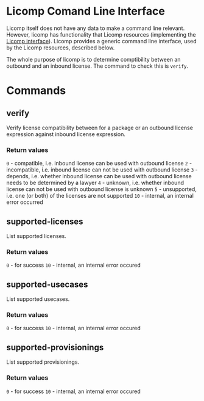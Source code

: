 # Licomp Comand Line Interface

Licomp itself does not have any data to make a command line relevant. However, licomp has functionality that Licomp resources (implementing the [Licomp interface](https://github.com/hesa/licomp/blob/main/docs/python-api.md)). Licomp provides a generic command line interface, used by the Licomp resources, described below.

The whole purpose of licomp is to determine comptibility between an outbound and an inbound license. The command to check this is `verify`.

# Commands

## verify

Verify license compatibility between for a package or an outbound license expression against inbound license expression.

### Return values

`0` - compatible, i.e. inbound license can be used with outbound license
`2` - incompatible, i.e. inbound license can not be used with outbound license
`3` - depends, i.e. whether inbound license can be used with outbound license needs to be determined by a lawyer
`4` - unknown, i.e. whether inbound license can not be used with outbound license is unknown
`5` - unsupported, i.e. one (or both) of the licenses are not supported
`10` - internal, an internal error occurred

## supported-licenses

List supported licenses.

### Return values

`0` - for success
`10` - internal, an internal error occured

## supported-usecases

List supported usecases.

### Return values

`0` - for success
`10` - internal, an internal error occured

## supported-provisionings

List supported provisionings.

### Return values

`0` - for success
`10` - internal, an internal error occured
